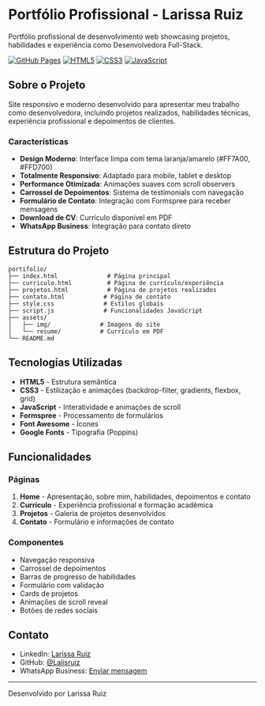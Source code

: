 # Portfólio Profissional - Larissa Ruiz

Portfólio profissional de desenvolvimento web showcasing projetos, habilidades e experiência como Desenvolvedora Full-Stack.

[![GitHub Pages](https://img.shields.io/badge/deployed-GitHub%20Pages-success)](https://lalisruiz.github.io/developer_portfolio/)
[![HTML5](https://img.shields.io/badge/HTML5-E34F26?logo=html5&logoColor=white)](https://developer.mozilla.org/en-US/docs/Web/HTML)
[![CSS3](https://img.shields.io/badge/CSS3-1572B6?logo=css3&logoColor=white)](https://developer.mozilla.org/en-US/docs/Web/CSS)
[![JavaScript](https://img.shields.io/badge/JavaScript-F7DF1E?logo=javascript&logoColor=black)](https://developer.mozilla.org/en-US/docs/Web/JavaScript)

## Sobre o Projeto

Site responsivo e moderno desenvolvido para apresentar meu trabalho como desenvolvedora, incluindo projetos realizados, habilidades técnicas, experiência profissional e depoimentos de clientes.

### Características

- **Design Moderno**: Interface limpa com tema laranja/amarelo (#FF7A00, #FFD700)
- **Totalmente Responsivo**: Adaptado para mobile, tablet e desktop
- **Performance Otimizada**: Animações suaves com scroll observers
- **Carrossel de Depoimentos**: Sistema de testimonials com navegação
- **Formulário de Contato**: Integração com Formspree para receber mensagens
- **Download de CV**: Currículo disponível em PDF
- **WhatsApp Business**: Integração para contato direto

## Estrutura do Projeto

```
portifolio/
├── index.html              # Página principal
├── curriculo.html          # Página de currículo/experiência
├── projetos.html           # Página de projetos realizados
├── contato.html           # Página de contato
├── style.css              # Estilos globais
├── script.js              # Funcionalidades JavaScript
├── assets/
│   ├── img/              # Imagens do site
│   └── resume/           # Currículo em PDF
└── README.md
```

## Tecnologias Utilizadas

- **HTML5** - Estrutura semântica
- **CSS3** - Estilização e animações (backdrop-filter, gradients, flexbox, grid)
- **JavaScript** - Interatividade e animações de scroll
- **Formspree** - Processamento de formulários
- **Font Awesome** - Ícones
- **Google Fonts** - Tipografia (Poppins)

## Funcionalidades

### Páginas

1. **Home** - Apresentação, sobre mim, habilidades, depoimentos e contato
2. **Currículo** - Experiência profissional e formação acadêmica
3. **Projetos** - Galeria de projetos desenvolvidos
4. **Contato** - Formulário e informações de contato

### Componentes

- Navegação responsiva
- Carrossel de depoimentos
- Barras de progresso de habilidades
- Formulário com validação
- Cards de projetos
- Animações de scroll reveal
- Botões de redes sociais


## Contato

- LinkedIn: [Larissa Ruiz](https://www.linkedin.com/in/larissa-ruiz/)
- GitHub: [@Lalisruiz](https://github.com/Lalisruiz)
- WhatsApp Business: [Enviar mensagem](https://wa.me/5511974065089)

---

Desenvolvido por Larissa Ruiz

